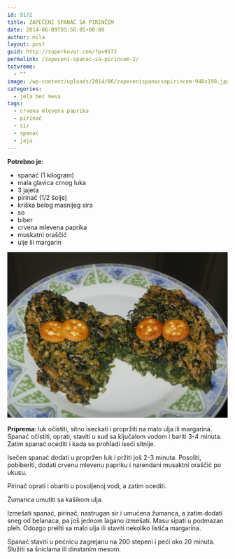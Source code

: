 ```yaml
---
id: 9172
title: ZAPEČENI SPANAĆ SA PIRINČEM
date: 2014-06-09T05:56:05+00:00
author: mila
layout: post
guid: http://superkuvar.com/?p=9172
permalink: /zapeceni-spanac-sa-pirincem-2/
totvreme:
  - ""
image: /wp-content/uploads/2014/06/zapecenispanacsapirincem-940x198.jpg
categories:
  - jela bez mesa
tags:
  - crvena mlevena paprika
  - pirinač
  - sir
  - spanać
  - jaja
---
```

**Potrebno je**:

  * spanać (1 kilogram)
  * mala glavica crnog luka
  * 3 jajeta
  * pirinač (1/2 šolje)
  * kriška belog masnijeg sira
  * so
  * biber
  * crvena mlevena paprika
  * muskatni oraščić
  * ulje ili margarin

![<img class="alignnone size-medium wp-image-9177" src="/wp-content/uploads/2014/06/zapecenispanacsapirincem-1024x768.jpg" alt="zapecenispanacsapirincem" width="300" height="225" />](/wp-content/uploads/2014/06/zapecenispanacsapirincem.jpg)

**Priprema**: luk očistiti, sitno iseckati i propržiti na malo ulja ili margarina. Spanać očistiti, oprati, staviti u sud sa ključalom vodom i bariti 3-4 minuta. Zatim spanać ocediti i kada se prohladi iseći sitnije.

Isečen spanać dodati u propržen luk i pržiti još 2-3 minuta. Posoliti, pobiberiti, dodati crvenu mlevenu papriku i narendani musaktni oraščić po ukusu.

Pirinač oprati i obariti u posoljenoj vodi, a zatim ocediti.

Žumanca umutiti sa kašikom ulja.

Izmešati spanać, pirinač, nastrugan sir i umućena žumanca, a zatim dodati sneg od belanaca, pa još jednom lagano izmešati. Masu sipati u podmazan pleh. Odozgo preliti sa malo ulja ili staviti nekoliko listića margarina.

Spanać staviti u pećnicu zagrejanu na 200 stepeni i peći oko 20 minuta. Služiti sa šniclama ili dinstanim mesom.